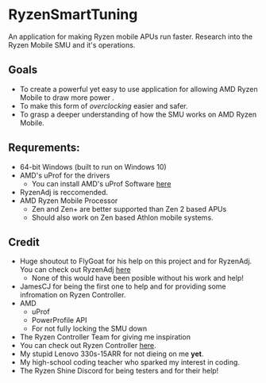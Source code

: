# RyzenSmartTuning
An application for making Ryzen mobile APUs run faster. Research into the Ryzen Mobile SMU and it's operations.

## Goals
* To create a powerful yet easy to use application for allowing AMD Ryzen Mobile to draw more power .
* To make this form of *overclocking* easier and safer.
* To grasp a deeper understanding of how the SMU works on AMD Ryzen Mobile.

## Requrements:
* 64-bit Windows (built to run on Windows 10)
* AMD's uProf for the drivers 
  * You can install AMD's uProf Software [here](https://developer.amd.com/amd-uprof/)
* RyzenAdj is reccomended.
* AMD Ryzen Mobile Processor
  * Zen and Zen+ are better supported than Zen 2 based APUs
  * Should also work on Zen based Athlon mobile systems.

## Credit
* Huge shoutout to FlyGoat for his help on this project and for RyzenAdj. You can check out RyzenAdj [here](https://github.com/FlyGoat/RyzenAdj)
  * None of this would have been posible without his work and help!
* JamesCJ for being the first one to help and for providing some infromation on Ryzen Controller.
* AMD
  * uProf
  * PowerProfile API
  * For not fully locking the SMU down
* The Ryzen Controller Team for giving me inspiration
 * You can check out Ryzen Controller [here](https://gitlab.com/ryzen-controller-team/ryzen-controller).
* My stupid Lenovo 330s-15ARR for not dieing on me **yet**.
* My high-school coding teacher who sparked my interest in coding.
* The Ryzen Shine Discord for being testers and for their help! 

